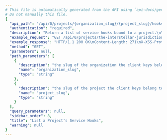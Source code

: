 ```yaml
---
# This file is automatically generated from the API using `api-docs/generate.py`
# Do not manually this file.
{
  "api_path": "/api/0/projects/{organization_slug}/{project_slug}/hooks/", 
  "authentication": "required", 
  "description": "Return a list of service hooks bound to a project.\n\nThis endpoint requires the 'servicehooks' feature to\nbe enabled for your project.", 
  "example_request": "GET /api/0/projects/the-interstellar-jurisdiction/pump-station/hooks/ HTTP/1.1\nHost: sentry.io\nAuthorization: Bearer {base64-encoded-key-here}", 
  "example_response": "HTTP/1.1 200 OK\nContent-Length: 271\nX-XSS-Protection: 1; mode=block\nX-Content-Type-Options: nosniff\nContent-Language: en\nVary: Accept-Language, Cookie\nLink: <https://sentry.io/api/0/projects/the-interstellar-jurisdiction/pump-station/hooks/?&cursor=1:0:1>; rel=\"previous\"; results=\"false\"; cursor=\"1:0:1\", <https://sentry.io/api/0/projects/the-interstellar-jurisdiction/pump-station/hooks/?&cursor=1:100:0>; rel=\"next\"; results=\"false\"; cursor=\"1:100:0\"\nAllow: GET, POST, HEAD, OPTIONS\nX-Frame-Options: deny\nContent-Type: application/json\n\n[\n  {\n    \"dateCreated\": \"2018-10-19T17:00:54.970Z\", \n    \"events\": [\n      \"event.alert\", \n      \"event.created\"\n    ], \n    \"id\": \"b24dab8ba92e4c73bf50126e95881116\", \n    \"secret\": \"db60e15f351843e8958be3a744c38bb855bb7d3a59d54c27aef44ae0a9456581\", \n    \"status\": \"active\", \n    \"url\": \"https://example.com/sentry-hook\"\n  }\n]", 
  "method": "GET", 
  "parameters": null, 
  "path_parameters": [
    {
      "description": "the slug of the organization the client keys belong to.", 
      "name": "organization_slug", 
      "type": "string"
    }, 
    {
      "description": "the slug of the project the client keys belong to.", 
      "name": "project_slug", 
      "type": "string"
    }
  ], 
  "query_parameters": null, 
  "sidebar_order": 8, 
  "title": "List a Project's Service Hooks", 
  "warning": null
}
---
```

